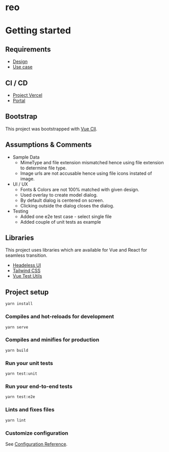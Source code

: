 # reo

# Getting started

## Requirements
- [Design](https://www.figma.com/proto/4v2vqqsnubWyedOb0bZuVU/File-Selector-case?node-id=1%3A1944&viewport=1477%2C398%2C1.2320507764816284&scaling=min-zoom&page-id=0%3A1)
- [Use case](https://reoso.notion.site/File-Selector-case-7fb10e9fa9f242e9b30228dcaca7eb87)

## CI / CD
- [Project Vercel](https://vercel.com/tejassahasrabudhe/reo) 
- [Portal](https://reo-olive.vercel.app/)
## Bootstrap
This project was bootstrapped with [Vue ClI](https://cli.vuejs.org/).

## Assumptions & Comments
- Sample Data
  - MimeType and file extension mismatched hence using file extension to determine file type.
  - Image urls are not accusable hence using file icons instated of image.
- UI / UX
  - Fonts & Colors are not 100% matched with given design.
  - Used overlay to create model dialog.
  - By default dialog is centered on screen.
  - Clicking outside the dialog closes the dialog.
- Testing 
  - Added one e2e test case - select single file
  - Added couple of unit tests as example
## Libraries

This project uses libraries which are available for Vue and React for seamless transition.
- [Headeless UI](https://headlessui.dev)
- [Tailwind CSS](https://tailwindcss.com)
- [Vue Test Utils](https://vue-test-utils.vuejs.org/)



## Project setup
```
yarn install
```

### Compiles and hot-reloads for development
```
yarn serve
```

### Compiles and minifies for production
```
yarn build
```

### Run your unit tests
```
yarn test:unit
```

### Run your end-to-end tests
```
yarn test:e2e
```

### Lints and fixes files
```
yarn lint
```

### Customize configuration
See [Configuration Reference](https://cli.vuejs.org/config/).
